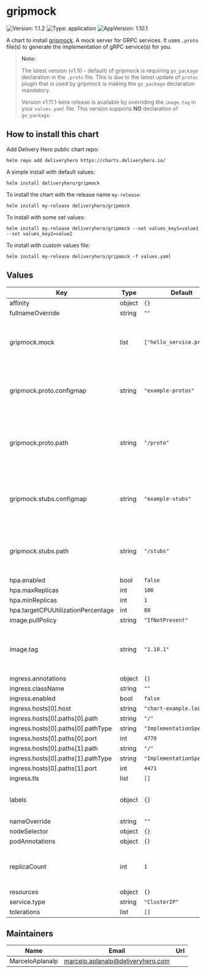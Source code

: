 # gripmock

![Version: 1.1.2](https://img.shields.io/badge/Version-1.1.2-informational?style=flat-square) ![Type: application](https://img.shields.io/badge/Type-application-informational?style=flat-square) ![AppVersion: 1.10.1](https://img.shields.io/badge/AppVersion-1.10.1-informational?style=flat-square)

A chart to install [gripmock](https://github.com/tokopedia/gripmock). A mock server for GRPC services. It uses `.proto` file(s) to generate the implementation of gRPC service(s) for you.

> **Note:**
>
> The latest version (v1.10 - default) of gripmock is requiring `go_package` declaration in the `.proto` file. This is due to the latest update of `protoc` plugin that is used by gripmock is making the `go_package` declaration mandatory.
>
> Version v1.11.1-beta release is available by overriding the `image.tag` in your `values.yaml` file. This version supports **NO** declaration of `go_package`.

## How to install this chart

Add Delivery Hero public chart repo:

```console
helm repo add deliveryhero https://charts.deliveryhero.io/
```

A simple install with default values:

```console
helm install deliveryhero/gripmock
```

To install the chart with the release name `my-release`:

```console
helm install my-release deliveryhero/gripmock
```

To install with some set values:

```console
helm install my-release deliveryhero/gripmock --set values_key1=value1 --set values_key2=value2
```

To install with custom values file:

```console
helm install my-release deliveryhero/gripmock -f values.yaml
```

## Values

| Key | Type | Default | Description |
|-----|------|---------|-------------|
| affinity | object | `{}` |  |
| fullnameOverride | string | `""` |  |
| gripmock.mock | list | `["hello_service.proto"]` | A list of `.proto` files that will be mocked based on the stubs. |
| gripmock.proto.configmap | string | `"example-protos"` | The name of the configmap containing all your `.proto` files |
| gripmock.proto.path | string | `"/proto"` | The path where your configmap containing the proto files will be mounted |
| gripmock.stubs.configmap | string | `"example-stubs"` | The name of the configmap containing all the response definitions |
| gripmock.stubs.path | string | `"/stubs"` | The path where your stubs configmap will be mounted |
| hpa.enabled | bool | `false` |  |
| hpa.maxReplicas | int | `100` |  |
| hpa.minReplicas | int | `1` |  |
| hpa.targetCPUUtilizationPercentage | int | `80` |  |
| image.pullPolicy | string | `"IfNotPresent"` |  |
| image.tag | string | `"1.10.1"` | Overrides the image tag whose default is the chart appVersion. |
| ingress.annotations | object | `{}` |  |
| ingress.className | string | `""` |  |
| ingress.enabled | bool | `false` |  |
| ingress.hosts[0].host | string | `"chart-example.local"` |  |
| ingress.hosts[0].paths[0].path | string | `"/"` |  |
| ingress.hosts[0].paths[0].pathType | string | `"ImplementationSpecific"` |  |
| ingress.hosts[0].paths[0].port | int | `4770` |  |
| ingress.hosts[0].paths[1].path | string | `"/"` |  |
| ingress.hosts[0].paths[1].pathType | string | `"ImplementationSpecific"` |  |
| ingress.hosts[0].paths[1].port | int | `4471` |  |
| ingress.tls | list | `[]` |  |
| labels | object | `{}` | Any extra label to apply to all resources |
| nameOverride | string | `""` |  |
| nodeSelector | object | `{}` |  |
| podAnnotations | object | `{}` |  |
| replicaCount | int | `1` | Set the number of replicas in case hpa is not enabled |
| resources | object | `{}` |  |
| service.type | string | `"ClusterIP"` |  |
| tolerations | list | `[]` |  |

## Maintainers

| Name | Email | Url |
| ---- | ------ | --- |
| MarceloAplanalp | <marcelo.aplanalp@deliveryhero.com> |  |
